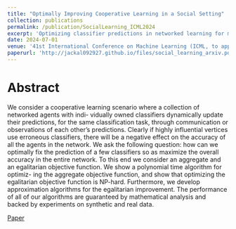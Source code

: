 ```yaml
---
title: "Optimally Improving Cooperative Learning in a Social Setting"
collection: publications
permalink: /publication/SocialLearning_ICML2024
excerpt: 'Optimizing classifier predictions in networked learning for maximum accuracy using efficient algorithms..'
date: 2024-07-01
venue: '41st International Conference on Machine Learning (ICML, to appear)'
paperurl: 'http://jackal092927.github.io/files/social_learning_arxiv.pdf'
---
```


# Abstract
We consider a cooperative learning scenario where a collection of networked agents with indi-
vidually owned classifiers dynamically update their predictions, for the same classification task,
through communication or observations of each other’s predictions. Clearly if highly influential
vertices use erroneous classifiers, there will be a negative effect on the accuracy of all the agents
in the network. We ask the following question: how can we optimally fix the prediction of a few
classifiers so as maximize the overall accuracy in the entire network. To this end we consider an
aggregate and an egalitarian objective function. We show a polynomial time algorithm for optimiz-
ing the aggregate objective function, and show that optimizing the egalitarian objective function
is NP-hard. Furthermore, we develop approximation algorithms for the egalitarian improvement.
The performance of all of our algorithms are guaranteed by mathematical analysis and backed by
experiments on synthetic and real data.

[Paper](http://jackal092927.github.io/files/social_learning_arxiv.pdf)